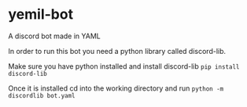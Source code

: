 # yemil-bot

A discord bot made in YAML

In order to run this bot you need a python library called discord-lib.

Make sure you have python installed and install discord-lib
`pip install discord-lib`

Once it is installed cd into the working directory and run
`python -m discordlib bot.yaml`
